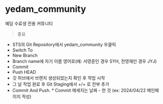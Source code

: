 # yedam_community
예담 수료생 전용 커뮤니티
<br>
> 중요
- STS의 Git Repository에서 yedam_community 우클릭
- Switch To
- New Branch
- Branch name에 자기 이름 영어로(예: 서영훈인 경우 SYH, 전영재인 경우 JYJ) 
- Commit
- Push HEAD
- 깃 허브에서 브랜치 생성되었는지 확인 후 작업 시작
- 그 날 작업 완료 후 Git Staging에서 +/+ 로 전부 추가
- Commit And Push. * Commit 메세지는 날짜 - 한 것 (ex: 2024/04/22 메인페이지 작성)
